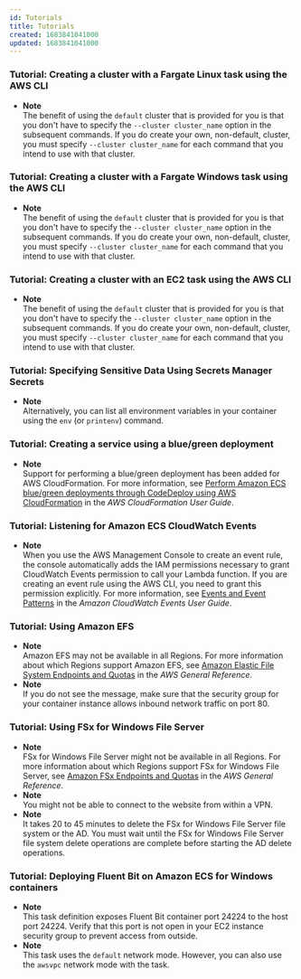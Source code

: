 ```yaml
---
id: Tutorials
title: Tutorials
created: 1683841041000
updated: 1683841041000
---
```

### Tutorial: Creating a cluster with a Fargate Linux task using the AWS CLI

- **Note**  
The benefit of using the `default` cluster that is provided for you is that you don't have to specify the `--cluster cluster_name` option in the subsequent commands\. If you do create your own, non\-default, cluster, you must specify `--cluster cluster_name` for each command that you intend to use with that cluster\.


### Tutorial: Creating a cluster with a Fargate Windows task using the AWS CLI

- **Note**  
The benefit of using the `default` cluster that is provided for you is that you don't have to specify the `--cluster cluster_name` option in the subsequent commands\. If you do create your own, non\-default, cluster, you must specify `--cluster cluster_name` for each command that you intend to use with that cluster\.


### Tutorial: Creating a cluster with an EC2 task using the AWS CLI

- **Note**  
The benefit of using the `default` cluster that is provided for you is that you don't have to specify the `--cluster cluster_name` option in the subsequent commands\. If you do create your own, non\-default, cluster, you must specify `--cluster cluster_name` for each command that you intend to use with that cluster\.


### Tutorial: Specifying Sensitive Data Using Secrets Manager Secrets

- **Note**  
Alternatively, you can list all environment variables in your container using the `env` \(or `printenv`\) command\.


### Tutorial: Creating a service using a blue/green deployment

- **Note**  
Support for performing a blue/green deployment has been added for AWS CloudFormation\. For more information, see [Perform Amazon ECS blue/green deployments through CodeDeploy using AWS CloudFormation](https://docs.aws.amazon.com/AWSCloudFormation/latest/UserGuide/blue-green.html) in the *AWS CloudFormation User Guide*\.


### Tutorial: Listening for Amazon ECS CloudWatch Events

- **Note**  
When you use the AWS Management Console to create an event rule, the console automatically adds the IAM permissions necessary to grant CloudWatch Events permission to call your Lambda function\. If you are creating an event rule using the AWS CLI, you need to grant this permission explicitly\. For more information, see [Events and Event Patterns](https://docs.aws.amazon.com/AmazonCloudWatch/latest/events/CloudWatchEventsandEventPatterns.html) in the *Amazon CloudWatch Events User Guide*\.


### Tutorial: Using Amazon EFS

- **Note**  
Amazon EFS may not be available in all Regions\. For more information about which Regions support Amazon EFS, see [Amazon Elastic File System Endpoints and Quotas](https://docs.aws.amazon.com/general/latest/gr/elasticfilesystem.html) in the *AWS General Reference*\.
- **Note**  
If you do not see the message, make sure that the security group for your container instance allows inbound network traffic on port 80\.


### Tutorial: Using FSx for Windows File Server

- **Note**  
FSx for Windows File Server might not be available in all Regions\. For more information about which Regions support FSx for Windows File Server, see [Amazon FSx Endpoints and Quotas](https://docs.aws.amazon.com/general/latest/gr/fsxn.html) in the *AWS General Reference*\.
- **Note**  
You might not be able to connect to the website from within a VPN\.
- **Note**  
It takes 20 to 45 minutes to delete the FSx for Windows File Server file system or the AD\. You must wait until the FSx for Windows File Server file system delete operations are complete before starting the AD delete operations\.


### Tutorial: Deploying Fluent Bit on Amazon ECS for Windows containers

- **Note**  
This task definition exposes Fluent Bit container port 24224 to the host port 24224\. Verify that this port is not open in your EC2 instance security group to prevent access from outside\.
- **Note**  
This task uses the `default` network mode\. However, you can also use the `awsvpc` network mode with the task\.

